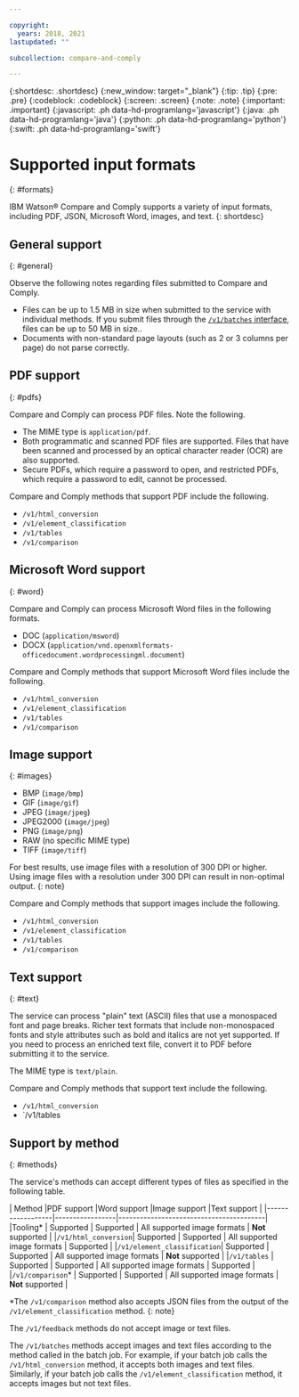 ```yaml
---

copyright:
  years: 2018, 2021
lastupdated: ""

subcollection: compare-and-comply

---
```


{:shortdesc: .shortdesc}
{:new_window: target="_blank"}
{:tip: .tip}
{:pre: .pre}
{:codeblock: .codeblock}
{:screen: .screen}
{:note: .note}
{:important: .important}
{:javascript: .ph data-hd-programlang='javascript'}
{:java: .ph data-hd-programlang='java'}
{:python: .ph data-hd-programlang='python'}
{:swift: .ph data-hd-programlang='swift'}

# Supported input formats
{: #formats}

IBM Watson&reg; Compare and Comply supports a variety of input formats, including PDF, JSON, Microsoft Word, images, and text.
{: shortdesc}

## General support
{: #general}

Observe the following notes regarding files submitted to Compare and Comply.

  - Files can be up to 1.5 MB in size when submitted to the service with individual methods. If you submit files through the [`/v1/batches` interface](/docs/compare-and-comply?topic=compare-and-comply-batching), files can be up to 50 MB in size..
  - Documents with non-standard page layouts (such as 2 or 3 columns per page) do not parse correctly.

## PDF support
{: #pdfs}

Compare and Comply can process PDF files. Note the following.

  - The MIME type is `application/pdf`.
  - Both programmatic and scanned PDF files are supported. Files that have been scanned and processed by an optical character reader (OCR) are also supported.
  - Secure PDFs, which require a password to open, and restricted PDFs, which require a password to edit, cannot be processed.
  
Compare and Comply methods that support PDF include the following.

  - `/v1/html_conversion`
  - `/v1/element_classification`
  - `/v1/tables`
  - `/v1/comparison`

## Microsoft Word support
{: #word}

Compare and Comply can process Microsoft Word files in the following formats.
  - DOC (`application/msword`)
  - DOCX (`application/vnd.openxmlformats-officedocument.wordprocessingml.document`)
  
Compare and Comply methods that support Microsoft Word files include the following.

  - `/v1/html_conversion`
  - `/v1/element_classification`
  - `/v1/tables`
  - `/v1/comparison`

## Image support
{: #images}

  - BMP (`image/bmp`)
  - GIF (`image/gif`)
  - JPEG (`image/jpeg`)
  - JPEG2000 (`image/jpeg`)
  - PNG (`image/png`)
  - RAW (no specific MIME type)
  - TIFF (`image/tiff`)
  
For best results, use image files with a resolution of 300 DPI or higher. Using image files with a resolution under 300 DPI can result in non-optimal output.
{: note}

Compare and Comply methods that support images include the following.

  - `/v1/html_conversion`
  - `/v1/element_classification`
  - `/v1/tables`
  - `/v1/comparison`

## Text support
{: #text}

The service can process "plain" text (ASCII) files that use a monospaced font and page breaks. Richer text formats that include non-monospaced fonts and style attributes such as bold and italics are not yet supported. If you need to process an enriched text file, convert it to PDF before submitting it to the service.

The MIME type is `text/plain`.

Compare and Comply methods that support text include the following.

  - `/v1/html_conversion`
  - `/v1/tables

## Support by method
{: #methods}

The service's methods can accept different types of files as specified in the following table.

| Method           |PDF support   |Word support     |Image support        |Text support    |
|------------------|-----------------|-----------------------------------------|
|Tooling*           | Supported    | Supported | All supported image formats | **Not** supported |
|`/v1/html_conversion`| Supported | Supported | All supported image formats | Supported |
|`/v1/element_classification`| Supported | Supported | All supported image formats | **Not** supported |
|`/v1/tables`      | Supported | Supported | All supported image formats | Supported |
|`/v1/comparison`* | Supported | Supported | All supported image formats | **Not** supported |

\*The `/v1/comparison` method also accepts JSON files from the output of the `/v1/element_classification` method.
{: note}

The `/v1/feedback` methods do not accept image or text files. 

The `/v1/batches` methods accept images and text files according to the method called in the batch job. For example, if your batch job calls the `/v1/html_conversion` method, it accepts both images and text files. Similarly, if your batch job calls the `/v1/element_classification` method, it accepts images but not text files.

